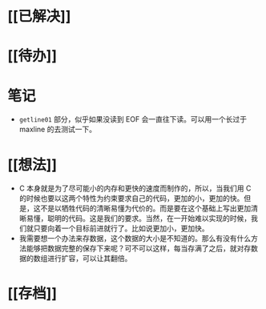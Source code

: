 # [[已解决]]

# [[待办]]

# 笔记
- `getline01` 部分，似乎如果没读到 EOF 会一直往下读。可以用一个长过于 maxline 的去测试一下。

# [[想法]]
- C 本身就是为了尽可能小的内存和更快的速度而制作的，所以，当我们用 C 的时候也要以这两个特性为约束要求自己的代码，更加的小，更加的快。但是，这不是以牺牲代码的清晰易懂为代价的。而是要在这个基础上写出更加清晰易懂，聪明的代码。这是我们的要求。当然，在一开始难以实现的时候，我们就只要向着一个目标前进就行了。比如说更加小，更加快。
- 我需要想一个办法来存数据，这个数据的大小是不知道的。那么有没有什么方法能够把数据完整的保存下来呢？可不可以这样，每当存满了之后，就对存数据的数组进行扩容，可以让其翻倍。

# [[存档]]